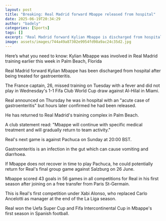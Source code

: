 ```yaml
---
layout: post
title: "Breaking: Real Madrid forward Mbappe released from hospital"
date: 2025-06-19T20:34:29
author: "badely"
categories: [Sports]
tags: []
excerpt: "Real Madrid forward Kylian Mbappe is discharged from hospital after being treated for gastroenteritis."
image: assets/images/744a49a87302e9954fd98a9ac24c35d2.jpg
---
```


Here’s what you need to know: Kylian Mbappe was involved in Real Madrid training earlier this week in Palm Beach, Florida

Real Madrid forward Kylian Mbappe has been discharged from hospital after being treated for gastroenteritis.

The France captain, 26, missed training on Tuesday with a fever and did not play in Wednesday's 1-1 Fifa Club World Cup draw against Al-Hilal in Miami.

Real announced on Thursday he was in hospital with an "acute case of gastroenteritis" but hours later confirmed he had been released.

He has returned to Real Madrid's training complex in Palm Beach.

A club statement read: "Mbappe will continue with specific medical treatment and will gradually return to team activity."

Real's next game is against Pachuca on Sunday at 20:00 BST.

Gastroenteritis is an infection in the gut which can cause vomiting and diarrhoea.

If Mbappe does not recover in time to play Pachuca, he could potentially return for Real's final group game against Salzburg on 26 June.

Mbappe scored 43 goals in 56 games in all competitions for Real in his first season after joining on a free transfer from Paris St-Germain.

This is Real's first competition under Xabi Alonso, who replaced Carlo Ancelotti as manager at the end of the La Liga season.

Real won the Uefa Super Cup and Fifa Intercontinental Cup in Mbappe's first season in Spanish football.

